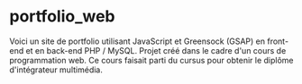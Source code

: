 # portfolio_web

Voici un site de portfolio utilisant JavaScript et Greensock (GSAP) en front-end et en back-end PHP / MySQL. Projet créé dans le cadre d'un cours de programmation web. Ce cours faisait parti du cursus pour obtenir le diplôme d'intégrateur multimédia.
